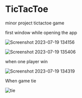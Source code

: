 # TicTacToe
minor project tictactoe game

first window while opening the app 

![Screenshot 2023-07-19 134156](https://github.com/sandhyakandari/TicTacToe/assets/114242237/fe406597-433f-40b9-bd92-39cdec178aed)


![Screenshot 2023-07-19 135406](https://github.com/sandhyakandari/TicTacToe/assets/114242237/55197472-03e9-427d-a91d-bde582a98697)

when one player win


![Screenshot 2023-07-19 134319](https://github.com/sandhyakandari/TicTacToe/assets/114242237/c182c373-22d9-4eb9-b595-f7ac6da335a5)

When game tie


![tie](https://github.com/sandhyakandari/TicTacToe/assets/114242237/65873258-e62c-4b24-be7f-68fa40e36b73)
